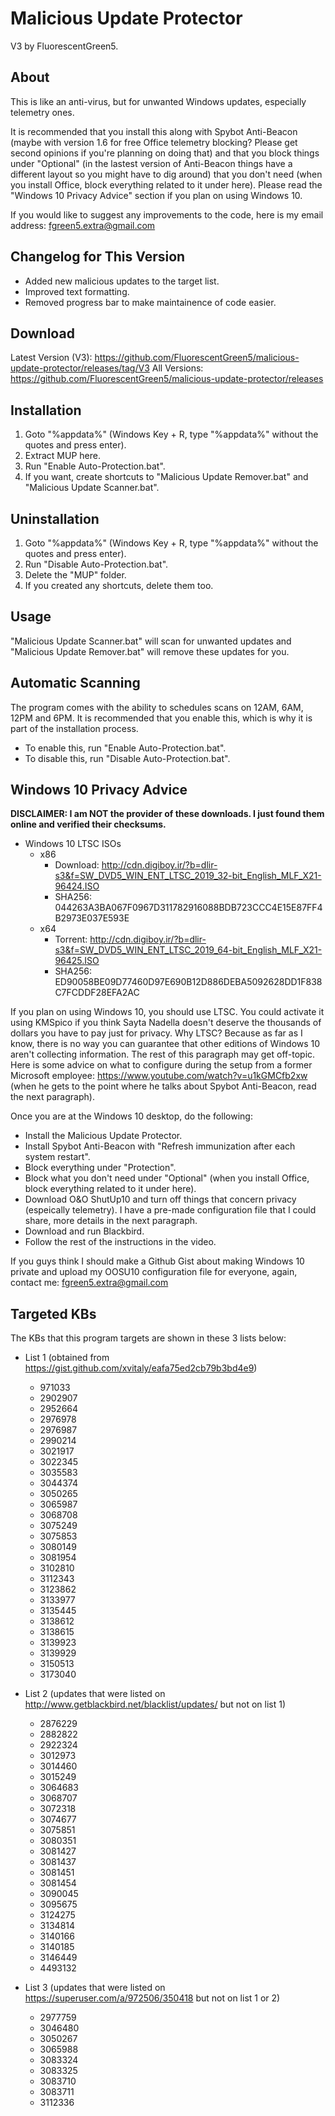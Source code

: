 # Malicious Update Protector

V3 by FluorescentGreen5.

## About

This is like an anti-virus, but for unwanted Windows updates, especially telemetry ones.

It is recommended that you install this along with Spybot Anti-Beacon (maybe with version 1.6 for free Office telemetry blocking? Please get second opinions if you're planning on doing that) and that you block things under "Optional" (in the lastest version of Anti-Beacon things have a different layout so you might have to dig around) that you don't need (when you install Office, block everything related to it under here). Please read the "Windows 10 Privacy Advice" section if you plan on using Windows 10.

If you would like to suggest any improvements to the code, here is my email address: fgreen5.extra@gmail.com

## Changelog for This Version

- Added new malicious updates to the target list.
- Improved text formatting.
- Removed progress bar to make maintainence of code easier.

## Download

Latest Version (V3): https://github.com/FluorescentGreen5/malicious-update-protector/releases/tag/V3
All Versions: https://github.com/FluorescentGreen5/malicious-update-protector/releases

## Installation

1. Goto "%appdata%" (Windows Key + R, type "%appdata%" without the quotes and press enter).
2. Extract MUP here.
3. Run "Enable Auto-Protection.bat".
4. If you want, create shortcuts to "Malicious Update Remover.bat" and "Malicious Update Scanner.bat".

## Uninstallation

1. Goto "%appdata%" (Windows Key + R, type "%appdata%" without the quotes and press enter).
2. Run "Disable Auto-Protection.bat".
3. Delete the "MUP" folder.
4. If you created any shortcuts, delete them too.

## Usage

"Malicious Update Scanner.bat" will scan for unwanted updates and "Malicious Update Remover.bat" will remove these updates for you.

## Automatic Scanning

The program comes with the ability to schedules scans on 12AM, 6AM, 12PM and 6PM. It is recommended that you enable this, which is why it is part of the installation process.

- To enable this, run "Enable Auto-Protection.bat".
- To disable this, run "Disable Auto-Protection.bat".

## Windows 10 Privacy Advice

**DISCLAIMER: I am NOT the provider of these downloads. I just found them online and verified their checksums.**

- Windows 10 LTSC ISOs
  - x86
    - Download: http://cdn.digiboy.ir/?b=dlir-s3&f=SW_DVD5_WIN_ENT_LTSC_2019_32-bit_English_MLF_X21-96424.ISO
    - SHA256: 044263A3BA067F0967D311782916088BDB723CCC4E15E87FF4B2973E037E593E
  - x64
    - Torrent: http://cdn.digiboy.ir/?b=dlir-s3&f=SW_DVD5_WIN_ENT_LTSC_2019_64-bit_English_MLF_X21-96425.ISO
	- SHA256: ED90058BE09D77460D97E690B12D886DEBA5092628DD1F838C7FCDDF28EFA2AC

If you plan on using Windows 10, you should use LTSC. You could activate it using KMSpico if you think Sayta Nadella doesn't deserve the thousands of dollars you have to pay just for privacy. Why LTSC? Because as far as I know, there is no way you can guarantee that other editions of Windows 10 aren't collecting information. The rest of this paragraph may get off-topic. Here is some advice on what to configure during the setup from a former Microsoft employee: https://www.youtube.com/watch?v=u1kGMCfb2xw (when he gets to the point where he talks about Spybot Anti-Beacon, read the next paragraph).

Once you are at the Windows 10 desktop, do the following:
- Install the Malicious Update Protector.
- Install Spybot Anti-Beacon with "Refresh immunization after each system restart".
- Block everything under "Protection".
- Block what you don't need under "Optional" (when you install Office, block everything related to it under here).
- Download O&O ShutUp10 and turn off things that concern privacy (espeically telemetry). I have a pre-made configuration file that I could share, more details in the next paragraph.
- Download and run Blackbird.
- Follow the rest of the instructions in the video.

If you guys think I should make a Github Gist about making Windows 10 private and upload my OOSU10 configuration file for everyone, again, contact me: fgreen5.extra@gmail.com

## Targeted KBs

The KBs that this program targets are shown in these 3 lists below:

- List 1 (obtained from https://gist.github.com/xvitaly/eafa75ed2cb79b3bd4e9)
  - 971033
  - 2902907
  - 2952664
  - 2976978
  - 2976987
  - 2990214
  - 3021917
  - 3022345
  - 3035583
  - 3044374
  - 3050265
  - 3065987
  - 3068708
  - 3075249
  - 3075853
  - 3080149
  - 3081954
  - 3102810
  - 3112343
  - 3123862
  - 3133977
  - 3135445
  - 3138612
  - 3138615
  - 3139923
  - 3139929
  - 3150513
  - 3173040

- List 2 (updates that were listed on http://www.getblackbird.net/blacklist/updates/ but not on list 1)
  - 2876229
  - 2882822
  - 2922324
  - 3012973
  - 3014460
  - 3015249
  - 3064683
  - 3068707
  - 3072318
  - 3074677
  - 3075851
  - 3080351
  - 3081427
  - 3081437
  - 3081451
  - 3081454
  - 3090045
  - 3095675
  - 3124275
  - 3134814
  - 3140166
  - 3140185
  - 3146449
  - 4493132

- List 3 (updates that were listed on https://superuser.com/a/972506/350418 but not on list 1 or 2)
  - 2977759
  - 3046480
  - 3050267
  - 3065988
  - 3083324
  - 3083325
  - 3083710
  - 3083711
  - 3112336